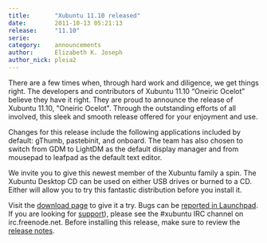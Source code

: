 ```yaml
---
title:       "Xubuntu 11.10 released"
date:        2011-10-13 05:21:13
release:     "11.10"
serie:       
category:    announcements
author:      Elizabeth K. Joseph
author_nick: pleia2
---
```


There are a few times when, through hard work and diligence, we get things right. The developers and contributors of Xubuntu 11.10 “Oneiric Ocelot” believe they have it right. They are proud to announce the release of Xubuntu 11.10, "Oneiric Ocelot". Through the outstanding efforts of all involved, this sleek and smooth release offered for your enjoyment and use.

Changes for this release include the following applications included by default: gThumb, pastebinit, and onboard. The team has also chosen to switch from GDM to LightDM as the default display manager and from mousepad to leafpad as the default text editor.

We invite you to give this newest member of the Xubuntu family a spin. The Xubuntu Desktop CD can be used on either USB drives or burned to a CD. Either will allow you to try this fantastic distribution before you install it.

Visit the [download page](http://xubuntu.org/get) to give it a try. Bugs can be [reported in Launchpad](https://launchpad.net/ubuntu/+filebug/). If you are looking for [support](/help)), please see the #xubuntu IRC channel on irc.freenode.net. Before installing this release, make sure to review the [release notes](https://wiki.ubuntu.com/Xubuntu/OneiricOcelot/Final).

